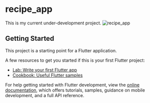 # recipe_app

This is my current under-development project.
![recipe_app](https://user-images.githubusercontent.com/84202263/192815368-e978095b-5fd2-4f6f-9fa2-0f79317bfb47.gif)

## Getting Started

This project is a starting point for a Flutter application.

A few resources to get you started if this is your first Flutter project:

- [Lab: Write your first Flutter app](https://docs.flutter.dev/get-started/codelab)
- [Cookbook: Useful Flutter samples](https://docs.flutter.dev/cookbook)

For help getting started with Flutter development, view the
[online documentation](https://docs.flutter.dev/), which offers tutorials,
samples, guidance on mobile development, and a full API reference.

